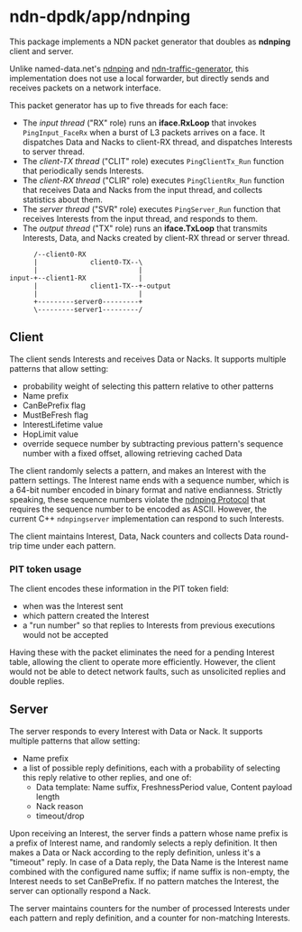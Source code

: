 # ndn-dpdk/app/ndnping

This package implements a NDN packet generator that doubles as **ndnping** client and server.

Unlike named-data.net's [ndnping](https://github.com/named-data/ndn-tools/tree/master/tools/ping) and [ndn-traffic-generator](https://github.com/named-data/ndn-traffic-generator), this implementation does not use a local forwarder, but directly sends and receives packets on a network interface.

This packet generator has up to five threads for each face:

* The *input thread* ("RX" role) runs an **iface.RxLoop** that invokes `PingInput_FaceRx` when a burst of L3 packets arrives on a face.
  It dispatches Data and Nacks to client-RX thread, and dispatches Interests to server thread.
* The *client-TX thread* ("CLIT" role) executes `PingClientTx_Run` function that periodically sends Interests.
* The *client-RX thread* ("CLIR" role) executes `PingClientRx_Run` function that receives Data and Nacks from the input thread, and collects statistics about them.
* The *server thread* ("SVR" role) executes `PingServer_Run` function that receives Interests from the input thread, and responds to them.
* The *output thread* ("TX" role) runs an **iface.TxLoop** that transmits Interests, Data, and Nacks created by client-RX thread or server thread.

```
      /--client0-RX
      |             client0-TX--\
      |                         |
input-+--client1-RX             |
      |             client1-TX--+-output
      |                         |
      +---------server0---------+
      \---------server1---------/
```

## Client

The client sends Interests and receives Data or Nacks.
It supports multiple patterns that allow setting:

* probability weight of selecting this pattern relative to other patterns
* Name prefix
* CanBePrefix flag
* MustBeFresh flag
* InterestLifetime value
* HopLimit value
* override sequece number by subtracting previous pattern's sequence number with a fixed offset, allowing retrieving cached Data

The client randomly selects a pattern, and makes an Interest with the pattern settings.
The Interest name ends with a sequence number, which is a 64-bit number encoded in binary format and native endianness.
Strictly speaking, these sequence numbers violate the [ndnping Protocol](https://github.com/named-data/ndn-tools/blob/1fda67dc75692ccf0283a410f70db55686e2ff48/tools/ping/README.md#ndnping-protocol) that requires the sequence number to be encoded as ASCII.
However, the current C++ `ndnpingserver` implementation can respond to such Interests.

The client maintains Interest, Data, Nack counters and collects Data round-trip time under each pattern.

### PIT token usage

The client encodes these information in the PIT token field:

* when was the Interest sent
* which pattern created the Interest
* a "run number" so that replies to Interests from previous executions would not be accepted

Having these with the packet eliminates the need for a pending Interest table, allowing the client to operate more efficiently.
However, the client would not be able to detect network faults, such as unsolicited replies and double replies.

## Server

The server responds to every Interest with Data or Nack.
It supports multiple patterns that allow setting:

* Name prefix
* a list of possible reply definitions, each with a probability of selecting this reply relative to other replies, and one of:
  * Data template: Name suffix, FreshnessPeriod value, Content payload length
  * Nack reason
  * timeout/drop

Upon receiving an Interest, the server finds a pattern whose name prefix is a prefix of Interest name, and randomly selects a reply definition.
It then makes a Data or Nack according to the reply definition, unless it's a "timeout" reply.
In case of a Data reply, the Data Name is the Interest name combined with the configured name suffix; if name suffix is non-empty, the Interest needs to set CanBePrefix.
If no pattern matches the Interest, the server can optionally respond a Nack.

The server maintains counters for the number of processed Interests under each pattern and reply definition, and a counter for non-matching Interests.
